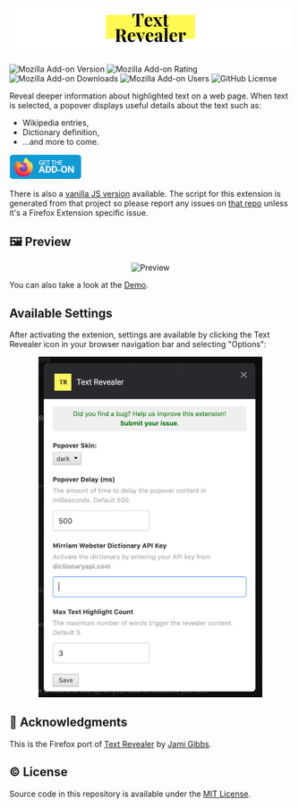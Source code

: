# ![text revealer logo](assets/logo.png)

![Mozilla Add-on Version](https://img.shields.io/amo/v/{b5ca06cf-4c6e-40f6-b367-a20a6f2a15ee}) ![Mozilla Add-on Rating](https://img.shields.io/amo/rating/{b5ca06cf-4c6e-40f6-b367-a20a6f2a15ee}) ![Mozilla Add-on Downloads](https://img.shields.io/amo/dw/{b5ca06cf-4c6e-40f6-b367-a20a6f2a15ee}) ![Mozilla Add-on Users](https://img.shields.io/amo/users/{b5ca06cf-4c6e-40f6-b367-a20a6f2a15ee}) ![GitHub License](https://img.shields.io/github/license/semanticdata/text-revealer-firefox-extension)

Reveal deeper information about highlighted text on a web page. When text is selected, a popover displays useful details about the text such as:

- Wikipedia entries,
- Dictionary definition,
- ...and more to come.

[![Get the Addon](../get-addon-firefox.png)](https://addons.mozilla.org/en-US/firefox/addon/text-revealer/)

There is also a [vanilla JS version](https://github.com/jamigibbs/text-revealer-js) available. The script for this extension is generated from that project so please report any issues on [that repo](https://github.com/jamigibbs/text-revealer-js/issues/new/choose) unless it's a Firefox Extension specific issue.

## 🖼 Preview

<p align=center>
<img src="assets/preview.gif" alt="Preview" />
</p>

You can also take a look at the [Demo](https://jamigibbs.github.io/text-revealer-js/).

## Available Settings

After activating the extenion, settings are available by clicking the Text Revealer icon in your browser navigation bar and selecting "Options":

<p align=center>
<img src="assets/settings.png" alt="Settings" width=400 />
</p>

## 💜 Acknowledgments

This is the Firefox port of [Text Revealer](https://github.com/jamigibbs/text-revealer-js) by [Jami Gibbs](https://github.com/jamigibbs/).

## © License

Source code in this repository is available under the [MIT License](LICENSE).
